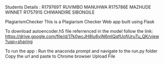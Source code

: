 Students Details :
R179769T RUVIMBO MANUHWA
R175786E MAZHUDE WINNET
R175791S CHIWANDIRE SIBONGILE

PlagiarismChecker
This is a Plagiarism Checker Web app built using Flask 

To download autoencoder.h5 file referrenced in the model follow the link:
https://drive.google.com/file/d/17k0wcJH8Iu6yiN6mIQqfUofjUruTu_QK/view?usp=sharing


To run the app :
Run the anaconda prompt and navigate to the run.py folder 
Copy the url and paste to Chrome browser 
Upload File
